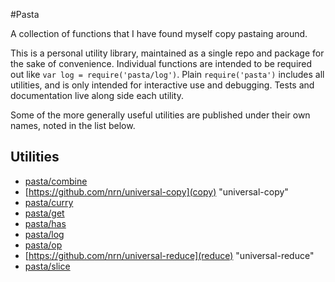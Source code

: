 #Pasta

A collection of functions that I have found myself copy pastaing around.

This is a personal utility library, maintained as a single repo and package
for the sake of convenience. Individual functions are intended to be
required out like `var log = require('pasta/log')`. Plain `require('pasta')`
includes all utilities, and is only intended for interactive use and debugging.
Tests and documentation live along side each utility.

Some of the more generally useful utilities are published under their own names,
noted in the list below.

## Utilities

* [pasta/combine](combine)
* [https://github.com/nrn/universal-copy](copy) "universal-copy"
* [pasta/curry](curry)
* [pasta/get](get)
* [pasta/has](has)
* [pasta/log](log)
* [pasta/op](op)
* [https://github.com/nrn/universal-reduce](reduce) "universal-reduce"
* [pasta/slice](slice)

